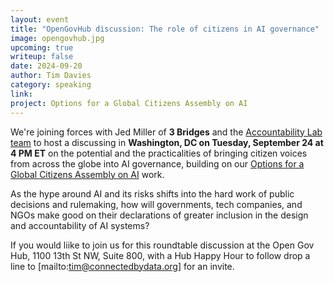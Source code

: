 ```yaml
---
layout: event
title: "OpenGovHub discussion: The role of citizens in AI governance"
image: opengovhub.jpg
upcoming: true
writeup: false
date: 2024-09-20
author: Tim Davies
category: speaking
link: 
project: Options for a Global Citizens Assembly on AI
---
```


We're joining forces with Jed Miller of **3 Bridges** and the [Accountability Lab team](https://accountabilitylab.org/) to host a discussing in **Washington, DC on Tuesday, September 24 at 4 PM ET** on the potential and the practicalities of bringing citizen voices from across the globe into AI governance, building on our [Options for a Global Citizens Assembly on AI](https://connectedbydata.org/projects/2024-gca-ai) work.

<!--more-->

As the hype around AI and its risks shifts into the hard work of public decisions and rulemaking, how will governments, tech companies, and NGOs make good on their declarations of greater inclusion in the design and accountability of AI systems?

If you would liike to join us for this roundtable discussion at the Open Gov Hub, 1100 13th St NW, Suite 800, with a Hub Happy Hour to follow drop a line to [mailto:tim@connectedbydata.org] for an invite. 
